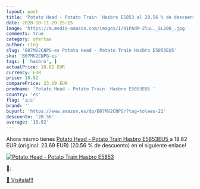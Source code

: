 ```yaml
---
layout: post
title: 'Potato Head - Potato Train  Hasbro E5853 al 20.56 % de descuento'
date: 2020-10-11 20:25:15
image: 'https://m.media-amazon.com/images/I/41PAdM-2luL._SL200_.jpg'
comments: true
category: ofertas
author: ring
slug: 'B07MV2CNPG-es Potato Head - Potato Train Hasbro E5853EU5'
sku: 'B07MV2CNPG-es'
tags: [ 'hasbro', ]
actualPrice: 18.82 EUR
currency: EUR
price: 18.82
comparePrice: 23.69 EUR
prodname: 'Potato Head - Potato Train  Hasbro E5853EU5 '
country: 'es'
flag: '🇪🇸'
brand: ''
buyurl: 'https://www.amazon.es/dp/B07MV2CNPG/?tag=tolees-21'
descuento: '20.56'
average: '18.82'
---
```


Ahora mismo tienes [Potato Head - Potato Train  Hasbro E5853EU5 ](https://www.amazon.es/dp/B07MV2CNPG/?tag=tolees-21) a 18.82 EUR (original: 23.69 EUR) (20.56 %  de descuento) en el siguiente enlace!

[![Potato Head - Potato Train  Hasbro E5853](https://m.media-amazon.com/images/I/41PAdM-2luL._SL200_.jpg)](https://www.amazon.es/dp/B07MV2CNPG/?tag=tolees-21)

🔎:


[🛒 Visítala!!!](https://www.amazon.es/dp/B07MV2CNPG/?tag=tolees-21)
